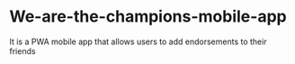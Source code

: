 # We-are-the-champions-mobile-app
It is a PWA mobile app that allows users to add endorsements to their friends 
